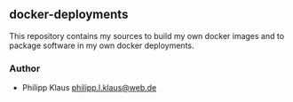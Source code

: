 
## docker-deployments

This repository contains my sources to build my own docker images
and to package software in my own docker deployments.

### Author

* Philipp Klaus <philipp.l.klaus@web.de>
